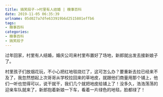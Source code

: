 ```yaml
---
title: 搞笑段子->村里有人结婚 | 糗事百科
date: 2019-11-05 06:35:39
urlname: 05d027a7dfe633919b6d2515801effb6
tags: 
- 糗事百科
categories:
- 糗事百科
- 搞笑段子
---
```

过年回家，村里有人结婚，婚庆公司来村里布置好了场地，新郎就出发去接新娘子了。

村里孩子们放烟花玩，不小心把红地毯烧烂了，这可怎么办？要重新去拉已经来不及了，我忽然想起上次哥哥从学校拉回来的草地皮，就跟他们商量用那个铺上，他们一听也觉得可以，说干就干，我们几个就把地皮给铺上了！没多久，浩浩荡荡的迎亲车队就来了，新郎抱着新娘一下车，看着一片绿色的地毯，脸都绿了！


